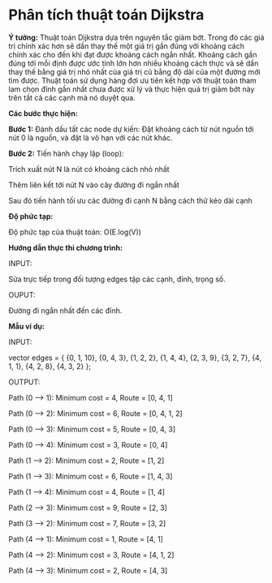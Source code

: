 # Phân tích thuật toán Dijkstra

**Ý tưởng:** Thuật toán Dijkstra dựa trên nguyên tắc giảm bớt. Trong đó các giá trị chính xác hơn sẽ dần thay thế một giá trị gần đúng với khoảng cách chính xác cho đến khi đạt được khoảng cách ngắn nhất. Khoảng cách gần đúng tới mỗi định được ước tính lớn hơn nhiều khoảng cách thực và sẽ dần thay thế bằng giá trị nhỏ nhất của giá trị cũ bằng độ dài của một đường mới tìm được. Thuật toán sử dụng hàng đợi ưu tiên kết hợp với thuật toán tham lam chọn đỉnh gần nhất chưa được xử lý và thực hiện quá trị giảm bớt này trên tất cả các cạnh mà nó duyệt qua.

**Các bước thực hiện:**

**Bước 1:**  Đánh dấu tất các node dự kiến: Đặt khoảng cách từ nút nguồn tới nút 0 là nguồn, và đặt là vô hạn với các nút khác.

**Bước 2:** Tiến hành chạy lặp (loop):

Trích xuất nút N là nút có khoảng cách nhỏ nhất

Thêm liên kết tới nút N vào cây đường đi ngắn nhất

Sau đó tiến hành tối ưu các đường đi cạnh N bằng cách thử kéo dài cạnh


**Độ phức tạp:**

Độ phức tạp của thuật toán: O(E.log(V))


**Hướng dẫn thực thi chương trình:** 

INPUT:

Sửa trực tiếp trong đối tượng edges tập các cạnh, đỉnh, trọng số.

OUPUT:

Đường đi ngắn nhất đến các đỉnh.

**Mẫu ví dụ:**

INPUT:

  vector<Edge> edges =
    {
        {0, 1, 10}, {0, 4, 3}, {1, 2, 2}, {1, 4, 4}, {2, 3, 9},
        {3, 2, 7}, {4, 1, 1}, {4, 2, 8}, {4, 3, 2}
    };
  
OUTPUT:

Path (0 —> 1): Minimum cost = 4, Route = [0, 4, 1]
  
Path (0 —> 2): Minimum cost = 6, Route = [0, 4, 1, 2]
  
Path (0 —> 3): Minimum cost = 5, Route = [0, 4, 3]
  
Path (0 —> 4): Minimum cost = 3, Route = [0, 4]
  
Path (1 —> 2): Minimum cost = 2, Route = [1, 2]
  
Path (1 —> 3): Minimum cost = 6, Route = [1, 4, 3]
  
Path (1 —> 4): Minimum cost = 4, Route = [1, 4]
  
Path (2 —> 3): Minimum cost = 9, Route = [2, 3]
  
Path (3 —> 2): Minimum cost = 7, Route = [3, 2]
  
Path (4 —> 1): Minimum cost = 1, Route = [4, 1]
  
Path (4 —> 2): Minimum cost = 3, Route = [4, 1, 2]
  
Path (4 —> 3): Minimum cost = 2, Route = [4, 3]


